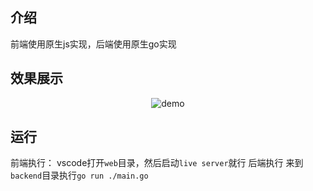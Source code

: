 ## 介绍
前端使用原生js实现，后端使用原生go实现

## 效果展示
<div align="center">
    <img alt="demo" src="https://github.com/JmZeroQAQ/ImageRepository/raw/main/assets/image.png" />
</div>


## 运行
前端执行：
vscode打开`web`目录，然后启动`live server`就行 
后端执行
来到`backend`目录执行`go run ./main.go`
